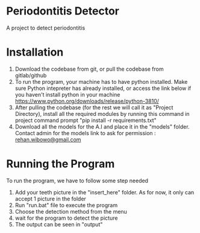 # Periodontitis Detector
A project to detect periodontitis

# Installation
1. Download the codebase from git, or pull the codebase from gitlab/github
2. To run the program, your machine has to have python installed. Make sure Python intepreter has already installed, or access the link below if you haven't install python in your machine
https://www.python.org/downloads/release/python-3810/
3. After pulling the codebase (for the rest we will call it as "Project Directory), install all the required modules by running this command in project command prompt
"pip install -r requirements.txt"
4. Download all the models for the A.I and place it in the "models" folder. Contact admin for the models link to ask for permission :
rehan.wibowo@gmail.com


# Running the Program
To run the program, we have to follow some step needed
1. Add your teeth picture in the "insert_here" folder. As for now, it only can accept 1 picture in the folder
2. Run "run.bat" file to execute the program
3. Choose the detection method from the menu
4. wait for the program to detect the picture
5. The output can be seen in "output"